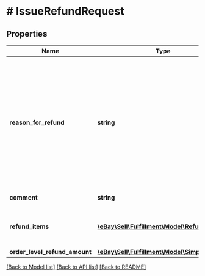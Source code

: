 # # IssueRefundRequest

## Properties

Name | Type | Description | Notes
------------ | ------------- | ------------- | -------------
**reason_for_refund** | **string** | The enumeration value passed into this field indicates the reason for the refund. One of the defined enumeration values in the &lt;b&gt;ReasonForRefundEnum&lt;/b&gt; type must be used.&lt;br&gt;&lt;br&gt;This field is required, and it is highly recommended that sellers use the correct refund reason, especially in the case of a buyer-requested cancellation or &#39;buyer remorse&#39; return to indicate that there was nothing wrong with the item(s) or with the shipment of the order.&lt;br&gt;&lt;br&gt;&lt;span class&#x3D;\&quot;tablenote\&quot;&gt;&lt;strong&gt;Note:&lt;/strong&gt; If issuing refunds for more than one order line item, keep in mind that the refund reason must be the same for each of the order line items. If the refund reason is different for one or more order line items in an order, the seller would need to make separate &lt;b&gt;issueRefund&lt;/b&gt; calls, one for each refund reason. &lt;/span&gt; For implementation help, refer to &lt;a href&#x3D;&#39;https://developer.ebay.com/api-docs/sell/fulfillment/types/api:ReasonForRefundEnum&#39;&gt;eBay API documentation&lt;/a&gt; | [optional]
**comment** | **string** | This free-text field allows the seller to clarify why the refund is being issued to the buyer.&lt;br&gt;&lt;br&gt;&lt;b&gt;Max Length&lt;/b&gt;: 100 | [optional]
**refund_items** | [**\eBay\Sell\Fulfillment\Model\RefundItem[]**](RefundItem.md) | The &lt;b&gt;refundItems&lt;/b&gt; array is only required if the seller is issuing a refund for one or more individual order line items in a multiple line item order. Otherwise, the seller just uses the &lt;b&gt;orderLevelRefundAmount&lt;/b&gt; container to specify the amount of the refund for the entire order. | [optional]
**order_level_refund_amount** | [**\eBay\Sell\Fulfillment\Model\SimpleAmount**](SimpleAmount.md) |  | [optional]

[[Back to Model list]](../../README.md#models) [[Back to API list]](../../README.md#endpoints) [[Back to README]](../../README.md)
